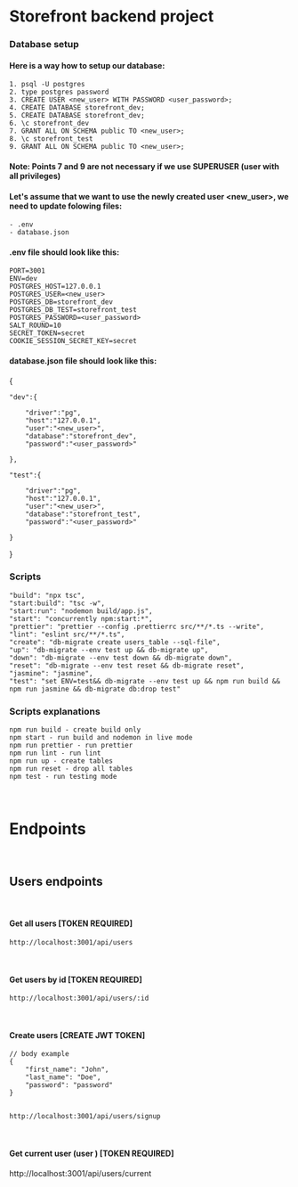 # Storefront backend project

### Database setup

#### Here is a way how to setup our database:

    1. psql -U postgres
    2. type postgres password
    3. CREATE USER <new_user> WITH PASSWORD <user_password>;
    4. CREATE DATABASE storefront_dev;
    5. CREATE DATABASE storefront_dev;
    6. \c storefront_dev
    7. GRANT ALL ON SCHEMA public TO <new_user>;
    8. \c storefront_test
    9. GRANT ALL ON SCHEMA public TO <new_user>;


#### Note: Points 7 and 9 are not necessary if we use SUPERUSER (user with all privileges)

#### Let's assume that we want to use the newly created user <new_user>, we need to update folowing files:
    - .env
    - database.json

#### .env file should look like this:

    PORT=3001
    ENV=dev
    POSTGRES_HOST=127.0.0.1
    POSTGRES_USER=<new_user>
    POSTGRES_DB=storefront_dev
    POSTGRES_DB_TEST=storefront_test
    POSTGRES_PASSWORD=<user_password>
    SALT_ROUND=10
    SECRET_TOKEN=secret
    COOKIE_SESSION_SECRET_KEY=secret

#### database.json file should look like this:

{

    "dev":{

        "driver":"pg",
        "host":"127.0.0.1",
        "user":"<new_user>",
        "database":"storefront_dev",
        "password":"<user_password>"

    },

    "test":{

        "driver":"pg",
        "host":"127.0.0.1",
        "user":"<new_user>",
        "database":"storefront_test",
        "password":"<user_password>"

    }
}


### Scripts

    "build": "npx tsc",
    "start:build": "tsc -w",
    "start:run": "nodemon build/app.js",
    "start": "concurrently npm:start:*",
    "prettier": "prettier --config .prettierrc src/**/*.ts --write",
    "lint": "eslint src/**/*.ts",
    "create": "db-migrate create users_table --sql-file",
    "up": "db-migrate --env test up && db-migrate up",
    "down": "db-migrate --env test down && db-migrate down",
    "reset": "db-migrate --env test reset && db-migrate reset",
    "jasmine": "jasmine",
    "test": "set ENV=test&& db-migrate --env test up && npm run build && npm run jasmine && db-migrate db:drop test"

### Scripts explanations

    npm run build - create build only
    npm start - run build and nodemon in live mode
    npm run prettier - run prettier
    npm run lint - run lint
    npm run up - create tables
    npm run reset - drop all tables
    npm test - run testing mode
<br />


# Endpoints
<br />

## Users endpoints
<br />

#### Get all users [TOKEN REQUIRED]
    http://localhost:3001/api/users

<br />

#### Get users by id [TOKEN REQUIRED]
    http://localhost:3001/api/users/:id

<br />

#### Create users [CREATE JWT TOKEN]

    // body example
    {
        "first_name": "John",
        "last_name": "Doe",
        "password": "password"
    }


    http://localhost:3001/api/users/signup

<br />

#### Get current user (user ) [TOKEN REQUIRED]
http://localhost:3001/api/users/current

<br />







